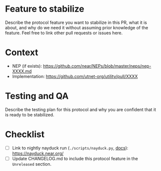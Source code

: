 # Feature to stabilize
Describe the protocol feature you want to stabilize in this PR, what it is about, and why do we need it without assuming prior knowledge of the feature.
Feel free to link other pull requests or issues here.

# Context

- NEP (if exists): https://github.com/near/NEPs/blob/master/neps/nep-XXXX.md
- Implementation: https://github.com/utnet-org/utility/pull/XXXX

# Testing and QA
Describe the testing plan for this protocol and why you are confident that it is ready to be stabilized.

# Checklist
- [ ] Link to nightly nayduck run (`./scripts/nayduck.py`, [docs](https://github.com/utnet-org/utility/blob/master/nightly/README.md#scheduling-a-run)):  https://nayduck.near.org/
- [ ] Update CHANGELOG.md to include this protocol feature in the `Unreleased` section.
